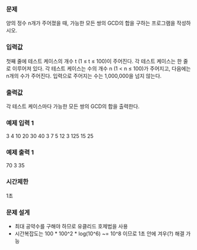 ### 문제
양의 정수 n개가 주어졌을 때, 가능한 모든 쌍의 GCD의 합을 구하는 프로그램을 작성하시오.

### 입력값
첫째 줄에 테스트 케이스의 개수 t (1 ≤ t ≤ 100)이 주어진다.
각 테스트 케이스는 한 줄로 이루어져 있다.
각 테스트 케이스는 수의 개수 n (1 < n ≤ 100)가 주어지고, 다음에는 n개의 수가 주어진다.
입력으로 주어지는 수는 1,000,000을 넘지 않는다.

### 출력값
각 테스트 케이스마다 가능한 모든 쌍의 GCD의 합을 출력한다.

### 예제 입력 1
3
4 10 20 30 40
3 7 5 12
3 125 15 25

### 예제 출력 1
70
3
35

### 시간제한
1초

### 문제 설게
- 최대 공약수를 구해야 하므로 유클리드 호제법을 사용
- 시간복잡도는 100 * 100^2 * log(10^6) ~= 10^8 이므로 1초 안에 겨우(?) 해결 가능
